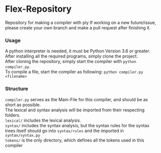 # Flex-Repository

Repository for making a compiler with ply 
If working on a new future/issue, please create your own branch and make a pull request after finishing it.

### Usage
A python interpreter is needed, it must be Python Version 3.6 or greater.
After installing all the required programs, simply clone the project.    
After cloning the repository, simply start the compiler with `python compiler.py`.    
To compile a file, start the compiler as following: `python compiler.py <filename>`    

### Structure
`compiler.py` serves as the Main-File for this compiler, and should be as short as possible.    
The lexical and syntax analysis will be imported from their respecting folders.    
`lexical/` includes the lexical analysis.    
`syntax/` includes the syntax analysis, but the syntax rules for the syntax trees itself should go into `syntax/rules` and the imported in `syntax/syntax.py`    
`tokens/` is the only directory, which defines all the tokens used in this compiler    
